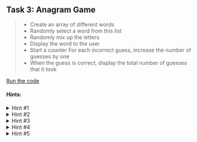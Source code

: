 ## Task 3: Anagram Game
> - Create an array of different words
> - Randomly select a word from this list 
> - Randomly mix up the letters 
> - Display the word to the user
> - Start a counter For each incorrect guess, increase the number of guesses by one
> - When the guess is correct, display the total number of guesses that it took

[Run the code](https://Anagram-Game.minion3665.repl.run)
#### Hints:
<details>
  <summary>Hint #1</summary>
  
  ```python
  import random
  ```
  
  Try importing the random module to allow chosing a random word
</details>
<details>
  <summary>Hint #2</summary>
  
  ```python
  WORD = ('apple', 'dell', 'amazon', 'microsoft', 'google')
  word = random.choice(WORD)
  correct = word
  clue = word[0] + word[(len(word)-1):(len(word))]
  letters = list(word)
  letter_guess = ''
  word_guess = ''
  store_letter = ''
  count = 0
  limit = 5

  ```
  
  Initialize starting variables
  - Pick a random word from a list of possible words
  - Allow a clue
  - Set the guess limit
</details>
<details>
  <summary>Hint #3</summary>
  
  ```python
  print('Welcome to "Amazing Anagram Game!"')
  print('You have 5 attempts at guessing letters in a word')
  print('Let\'s begin!')
  print('\n')
  ```
  
  Welcome the user to the game
</details>
<details>
  <summary>Hint #4</summary>
  
  ```python
  while count < limit:
    letter_guess = input('Guess a letter: ')

    if letter_guess in letters:
        print('Correct!')
        letters.remove(letter_guess)
        store_letter += letter_guess
    else:
        print('Incorrect!')
    count += 1
    if count == 2:
        print('\n')
        clue_request = input('Would you like a clue? (y/n) ')
        if clue_request == 'y':
            print('\n')
            print('CLUE: The first and last letter of the word is: ', clue)
        if clue_request == 'n':
            print('You\'re very brave! ')
  ```
  
  Start a loop to guess letters, if a letter is guessed right remove it from the letter list
</details>
<details>
  <summary>Hint #5</summary>
  
  ```python
  print('\n')
  print('Now its time to guess. You have guessed',len(store_letter),'letters correctly.')
  print('These letters are: ', store_letter)

  word_guess = input('Guess the whole word: ')
  while word_guess:
    if word_guess.lower() == correct:
      print('Congrats!')
      break

    elif word_guess.lower() != correct:
      print('Unlucky! The answer was,', word)
      break

  print('\n')
  input('Press Enter to leave the program ')

  ```
  
  Let the user guess the whole word then exit
</details>
